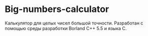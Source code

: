 # Big-numbers-calculator
 Калькулятор для целых чисел большой точности. Разработан с помощью среды разработки Borland C++ 5.5 и языка С.
